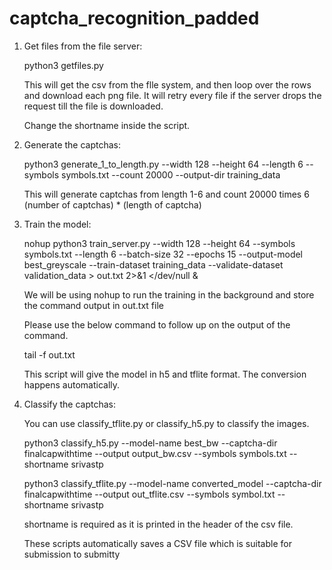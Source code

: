 # captcha_recognition_padded

1.  Get files from the file server:

    python3 getfiles.py

    This will get the csv from the flle system, and then loop over the rows and download each png file.
    It will retry every file if the server drops the request till the file is downloaded.

    Change the shortname inside the script.

3.  Generate the captchas:

    python3 generate_1_to_length.py --width 128 --height 64 --length 6 --symbols symbols.txt --count 20000 --output-dir training_data

    This will generate captchas from length 1-6 and count 20000 times 6 (number of captchas) * (length of captcha)

4.  Train the model:

    nohup python3 train_server.py --width 128 --height 64 --symbols symbols.txt --length 6 --batch-size 32 --epochs 15 --output-model best_greyscale --train-dataset training_data --validate-dataset validation_data > out.txt 2>&1 </dev/null &

    We will be using nohup to run the training in the background and store the command output in out.txt file

    Please use the below command to follow up on the output of the command.

    tail -f out.txt

    This script will give the model in h5 and tflite format. The conversion happens automatically.

6.  Classify the captchas:

    You can use classify_tflite.py or classify_h5.py to classify the images.

    python3 classify_h5.py --model-name best_bw --captcha-dir finalcapwithtime --output output_bw.csv --symbols symbols.txt --shortname srivastp

    python3 classify_tflite.py --model-name converted_model --captcha-dir finalcapwithtime --output out_tflite.csv --symbols symbol.txt --shortname srivastp

    shortname is required as it is printed in the header of the csv file.

    These scripts automatically saves a CSV file which is suitable for submission to submitty

